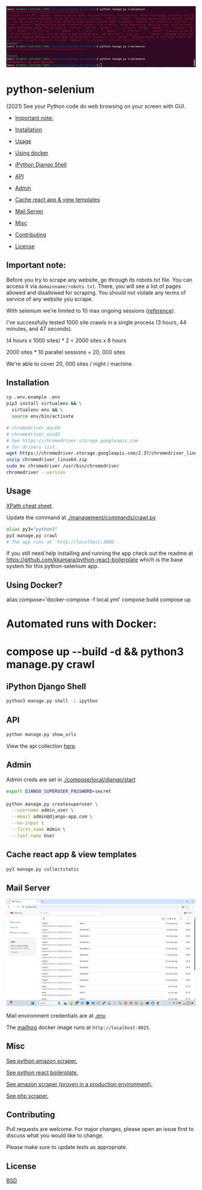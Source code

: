 <img src="https://github.com/kkamara/useful/raw/main/selenium-py.png" alt="selenium-py.png" />

# python-selenium

(2021) See your Python code do web browsing on your screen with GUI.

* [Important note:](#note)

* [Installation](#installation)

* [Usage](#usage)

* [Using docker](#using-docker)

* [iPython Django Shell](#ipython-django-shell)

* [API](#api)

* [Admin](#admin)

* [Cache react app & view templates](#cache-templates)

* [Mail Server](#mail-server)

* [Misc](#misc)

* [Contributing](#contributing)

* [License](#license)

## Important note: <a name="note"></a>

Before you try to scrape any website, go through its robots.txt file. You can access it via `domainname/robots.txt`. There, you will see a list of pages allowed and disallowed for scraping. You should not violate any terms of service of any website you scrape.

With selenium we're limited to 10 max ongoing sessions ([reference](https://forum.katalon.com/t/what-is-the-relationship-between-the-setting-max-concurrent-instances-and-selenium-grid-settings-maxinstances-and-maxsessions/48082/2)).

I've successfully tested 1000 site crawls in a single process (3 hours, 44 minutes, and 47 seconds).

(4 hours x 1000 sites) * 2 = 2000 sites x 8 hours

2000 sites * 10 parallel sessions = 20, 000 sites

We're able to cover 20, 000 sites / night / machine. 

## Installation

```bash
cp .env.example .env
pip3 install virtualenv && \
  virtualenv env && \
  source env/bin/activate
```

```bash
# chromedriver_mac64
# chromedriver_win32
# See https://chromedriver.storage.googleapis.com
# for drivers list.
wget https://chromedriver.storage.googleapis.com/2.37/chromedriver_linux64.zip
unzip chromedriver_linux64.zip
sudo mv chromedriver /usr/bin/chromedriver
chromedriver --version
```

## Usage

[XPath cheat sheet](https://devhints.io/xpath).

Update the command at [./management/commands/crawl.py](https://raw.githubusercontent.com/kkamara/selenium-py/main/seleniumpy/management/commands/crawl.py)

```bash
alias py3="python3"
py3 manage.py crawl
# The app runs at `http://localhost:3000`.
```

If you still need help installing and running the app check out the readme at https://github.com/kkamara/python-react-boilerplate which is the base system for this python-selenium app.

## Using Docker?

alias compose='docker-compose -f local.yml'
compose build
compose up
# Automated runs with Docker:
# compose up --build -d && python3 manage.py crawl

## iPython Django Shell

```bash
python3 manage.py shell -i ipython
```

## API

```bash
python manage.py show_urls
```

View the api collection [here](https://documenter.getpostman.com/view/17125932/UVyxQYrt).

## Admin

Admin creds are set in [./compose/local/django/start](https://raw.githubusercontent.com/kkamara/django-app/develop/compose/local/django/start)

```bash
export DJANGO_SUPERUSER_PASSWORD=secret

python manage.py createsuperuser \
  --username admin_user \
  --email admin@django-app.com \
  --no-input \
  --first_name Admin \
  --last_name User
```

## Cache react app & view templates <a name="cache-templates"></a>

```bash
py3 manage.py collectstatic
```

## Mail Server

![docker-mailhog.png](https://raw.githubusercontent.com/kkamara/useful/main/docker-mailhog.png)

Mail environment credentials are at [.env](https://raw.githubusercontent.com/kkamara/django-app/develop/.env.example).

The [mailhog](https://github.com/mailhog/MailHog) docker image runs at `http://localhost:8025`.

## Misc

[See python amazon scraper.](https://github.com/kkamara/python-amazon-scraper)

[See python react boilerplate.](https://github.com/kkamara/django-react-boilerplate)

[See amazon scraper (proven in a production environment).](https://github.com/kkamara/amazon-scraper)

[See php scraper.](https://github.com/kkamara/php-scraper)

## Contributing
Pull requests are welcome. For major changes, please open an issue first to discuss what you would like to change.

Please make sure to update tests as appropriate.

## License
[BSD](https://opensource.org/licenses/BSD-3-Clause)
